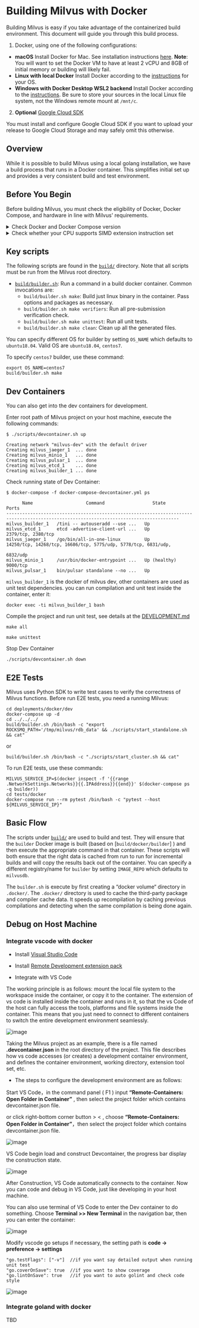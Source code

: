 # Building Milvus with Docker

Building Milvus is easy if you take advantage of the containerized build environment. This document will guide you through this build process.

1. Docker, using one of the following configurations:
  * **macOS** Install Docker for Mac. See installation instructions [here](https://docs.docker.com/docker-for-mac/).
     **Note**: You will want to set the Docker VM to have at least 2 vCPU and 8GB of initial memory or building will likely fail.
  * **Linux with local Docker**  Install Docker according to the [instructions](https://docs.docker.com/installation/#installation) for your OS.
  * **Windows with Docker Desktop WSL2 backend**  Install Docker according to the [instructions](https://docs.docker.com/desktop/windows/wsl/). Be sure to store your sources in the local Linux file system, not the Windows remote mount at `/mnt/c`.
2. **Optional** [Google Cloud SDK](https://developers.google.com/cloud/sdk/)

You must install and configure Google Cloud SDK if you want to upload your release to Google Cloud Storage and may safely omit this otherwise.

## Overview

While it is possible to build Milvus using a local golang installation, we have a build process that runs in a Docker container. This simplifies initial set up and provides a very consistent build and test environment.


## Before You Begin

Before building Milvus, you must check the eligibility of Docker, Docker Compose, and hardware in line with Milvus' requirements.

<details><summary>Check Docker and Docker Compose version</summary>

<li>Docker version 19.03 or higher is required. </li>

<div class="alert note">
Follow <a href="https://docs.docker.com/get-docker/">Get Docker</a> to install Docker on your system.
</div>

<li>Docker Compose version 1.25.1 or higher is required. </li>

<div class="alert note">
See <a href="https://docs.docker.com/compose/install/">Install Docker Compose</a> for Docker Compose installation guide.
</div>

</details>


<details><summary>Check whether your CPU supports SIMD extension instruction set</summary>

Milvus' computing operations depend on CPU’s support for SIMD (Single Instruction, Multiple Data) extension instruction set. Whether your CPU supports SIMD extension instruction set is crucial to index building and vector similarity search within Milvus. Ensure that your CPU supports at least one of the following SIMD instruction sets:

- SSE4.2
- AVX
- AVX2
- AVX512

Run the lscpu command to check if your CPU supports the SIMD instruction sets mentioned above:

```
lscpu | grep -e sse4_2 -e avx -e avx2 -e avx512
```

Check Wikipedia [CPU with AVX](https://en.wikipedia.org/wiki/Advanced_Vector_Extensions#CPUs_with_AVX) for more details.
</details>


## Key scripts

The following scripts are found in the [`build/`](.) directory. Note that all scripts must be run from the Milvus root directory.

* [`build/builder.sh`](builder.sh): Run a command in a build docker container. Common invocations are:
  * `build/builder.sh make`: Build just linux binary in the container. Pass options and packages as necessary.
  * `build/builder.sh make verifiers`: Run all pre-submission verification check.
  * `build/builder.sh make unittest`: Run all unit tests.
  * `build/builder.sh make clean`: Clean up all the generated files.

You can specify different OS for builder by setting `OS_NAME` which defaults to `ubuntu18.04`. Valid OS are `ubuntu18.04`, `centos7`.

To specify `centos7` builder, use these command:

```shell
export OS_NAME=centos7
build/builder.sh make
```

## Dev Containers
You can also get into the dev containers for development.

Enter root path of Milvus project on your host machine, execute the following commands:

```shell
$ ./scripts/devcontainer.sh up

Creating network "milvus-dev" with the default driver
Creating milvus_jaeger_1  ... done
Creating milvus_minio_1   ... done
Creating milvus_pulsar_1  ... done
Creating milvus_etcd_1    ... done
Creating milvus_builder_1 ... done
```

Check running state of Dev Container:

```shell
$ docker-compose -f docker-compose-devcontainer.yml ps

      Name                    Command                  State                                      Ports
---------------------------------------------------------------------------------------------------------------------------------------
milvus_builder_1   /tini -- autouseradd --use ...   Up
milvus_etcd_1      etcd -advertise-client-url ...   Up             2379/tcp, 2380/tcp
milvus_jaeger_1    /go/bin/all-in-one-linux         Up             14250/tcp, 14268/tcp, 16686/tcp, 5775/udp, 5778/tcp, 6831/udp,
                                                                   6832/udp
milvus_minio_1     /usr/bin/docker-entrypoint ...   Up (healthy)   9000/tcp
milvus_pulsar_1    bin/pulsar standalone --no ...   Up
```

`milvus_builder_1` is the docker of milvus dev, other containers are used as unit test dependencies. you can run compilation and unit test inside the container, enter it:

```shell
docker exec -ti milvus_builder_1 bash
```

Compile the project and run unit test, see details at the [DEVELOPMENT.md](../DEVELOPMENT.md)

```shell
make all
```

```shell
make unittest
```

Stop Dev Container 

```shell
./scripts/devcontainer.sh down
```

## E2E Tests

Milvus uses Python SDK to write test cases to verify the correctness of Milvus functions. Before run E2E tests, you need a running Milvus:

```shell
cd deployments/docker/dev
docker-compose up -d
cd ../../../
build/builder.sh /bin/bash -c "export ROCKSMQ_PATH='/tmp/milvus/rdb_data' && ./scripts/start_standalone.sh && cat"
```
or
```shell
build/builder.sh /bin/bash -c "./scripts/start_cluster.sh && cat"
```

To run E2E tests, use these commands:

```shell
MILVUS_SERVICE_IP=$(docker inspect -f '{{range .NetworkSettings.Networks}}{{.IPAddress}}{{end}}' $(docker-compose ps -q builder))
cd tests/docker
docker-compose run --rm pytest /bin/bash -c "pytest --host ${MILVUS_SERVICE_IP}"
```


## Basic Flow

The scripts under [`build/`](.) are used to build and test. They will ensure that the `builder` Docker image is built (based on [`build/docker/builder`] ) and then execute the appropriate command in that container. These scripts will both ensure that the right data is cached from run to run for incremental builds and will copy the results back out of the container. You can specify a different registry/name for `builder` by setting `IMAGE_REPO` which defaults to  `milvusdb`.

The `builder.sh` is execute by first creating a “docker volume“ directory in `.docker/`. The `.docker/` directory is used to cache the third-party package and compiler cache data. It speeds up recompilation by caching previous compilations and detecting when the same compilation is being done again.

## Debug on Host Machine

### Integrate vscode with docker

* Install [Visual Studio Code](https://code.visualstudio.com/)

* Install [Remote Development extension pack](https://marketplace.visualstudio.com/items?itemName=ms-vscode-remote.vscode-remote-extensionpack)

* Integrate with VS Code 

The working principle is as follows: mount the local file system to the workspace inside the container, or copy it to the container. The extension of vs code is installed inside the container and runs in it, so that the vs Code of the host can fully access the tools, platforms and file systems inside the container. This means that you just need to connect to different containers to switch the entire development environment seamlessly.

![image](../docs/imgs/vscode.png)

Taking the Milvus project as an example, there is a file named **.devcontainer.json** in the root directory of the project. This file describes how vs code accesses (or creates) a development container environment, and defines the container environment, working directory, extension tool set, etc.

* The steps to configure the development environment are as follows:

Start VS Code，in the command panel ( F1 ) input **“Remote-Containers: Open Folder in Container”** , then select the project folder which contains devcontainer.json file.

or click right-bottom corner button > <  , choose **“Remote-Containers: Open Folder in Container”**，then select the project folder which contains devcontainer.json file.


![image](../docs/imgs/remote.png)


VS Code begin load and construct Devcontainer,  the progress bar display the construction state.


![image](../docs/imgs/bar.png)

After Construction, VS Code automatically connects to the container. Now you can code and debug in VS Code, just like developing in your host machine.

You can also use terminal of VS Code to enter the Dev container to do something. Choose **Terminal >> New Terminal** in the navigation bar, then you can enter the container:

![image](../docs/imgs/terminal.png)

Modify vscode go setups if necessary, the setting path is **code -> preference -> settings** 

```shell
"go.testFlags": ["-v"]  //if you want say detailed output when running unit test
"go.coverOnSave": true  //if you want to show coverage
"go.lintOnSave": true   //if you want to auto golint and check code style
```

![image](../docs/imgs/settings.png)

### Integrate goland with docker
TBD

